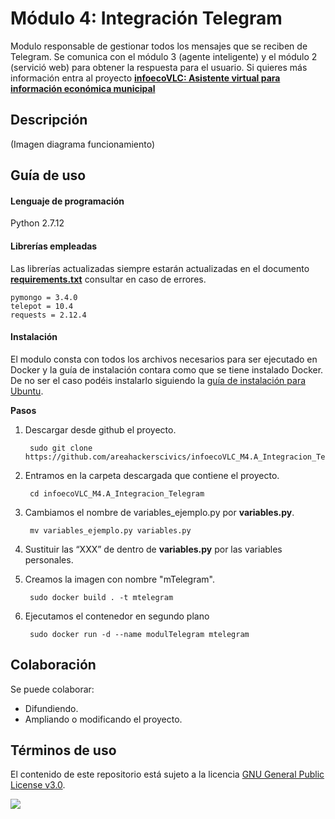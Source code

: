 # **Módulo 4: Integración Telegram**

Modulo responsable de gestionar todos los mensajes que se reciben de Telegram. Se comunica con el módulo 3 (agente inteligente) y el módulo 2 (servició web) para obtener la respuesta para el usuario. Si quieres más información entra al proyecto **[infoecoVLC: Asistente virtual para información económica municipal](https://github.com/areahackerscivics/infoecoVLC)**

## Descripción
(Imagen diagrama funcionamiento)


## Guía de uso

#### Lenguaje de programación
Python 2.7.12

#### Librerías empleadas
Las librerías actualizadas siempre estarán actualizadas en el documento [**requirements.txt**](./requirements.txt) consultar en caso de errores.

    pymongo = 3.4.0
    telepot = 10.4
    requests = 2.12.4

#### Instalación
El modulo consta con todos los archivos necesarios para ser ejecutado en Docker y la guía de instalación contara como que se tiene instalado Docker. De no ser el caso podéis instalarlo siguiendo la [guía de instalación para Ubuntu](./instalacionDocker.md).

**Pasos**
1. Descargar desde github el proyecto.

        sudo git clone https://github.com/areahackerscivics/infoecoVLC_M4.A_Integracion_Telegram.git

2. Entramos en la carpeta descargada que contiene el proyecto.

        cd infoecoVLC_M4.A_Integracion_Telegram

3. Cambiamos el  nombre de variables_ejemplo.py por **variables.py**.

        mv variables_ejemplo.py variables.py

4. Sustituir las “XXX” de dentro de **variables.py** por las variables personales.

4. Creamos la imagen con nombre "mTelegram".

        sudo docker build . -t mtelegram

5. Ejecutamos el contenedor en segundo plano

        sudo docker run -d --name modulTelegram mtelegram



## Colaboración
Se puede colaborar:
- Difundiendo.
- Ampliando o modificando el proyecto.

## Términos de uso

El contenido de este repositorio está sujeto a la licencia [GNU General Public License v3.0](https://www.gnu.org/licenses/gpl-3.0.en.html).

![](https://www.gnu.org/graphics/gplv3-127x51.png)
